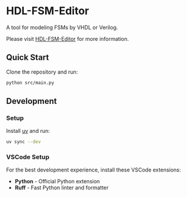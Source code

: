 # HDL-FSM-Editor
A tool for modeling FSMs by VHDL or Verilog.

Please visit [HDL-FSM-Editor](http://www.hdl-fsm-editor.de) for more information.

## Quick Start

Clone the repository and run:
```bash
python src/main.py
```

## Development

### Setup
Install [uv](https://docs.astral.sh/uv/getting-started/installation/) and run:
```bash
uv sync --dev
```

### VSCode Setup
For the best development experience, install these VSCode extensions:
- **Python** - Official Python extension
- **Ruff** - Fast Python linter and formatter
